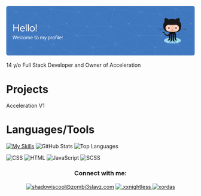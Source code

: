 
![Header](https://raw.githubusercontent.com/mdoryammilwalrus/mdoryammilwalrus/main/header.png)
           
  14 y/o Full Stack Developer and
Owner of Acceleration

# Projects

Acceleration V1 

# Languages/Tools

[![My Skills](https://skillicons.dev/icons?i=js,html,css,python,scss,react,replit,vscode,github,discord,bots,gmail,instagram,java)](https://skillicons.dev)
![GitHub Stats](https://github-readme-stats.vercel.app/api?username=xdevnightless&show_icons=true&title_color=red&bg_color=00000000&icon_color=red&hide_border=true&text_color=FF0000&card_width=350)
![Top Languages](https://github-readme-stats.vercel.app/api/top-langs/?username=xdevnightless&layout=compact&title_color=red&bg_color=00000000&icon_color=red&hide_border=true&text_color=FF00000&card_width=350)



![CSS](https://img.shields.io/badge/CSS-78%25-blue)
![HTML](https://img.shields.io/badge/HTML-22%25-orange)
![JavaScript](https://img.shields.io/badge/JavaScript-6%25-yellow)
![SCSS](https://img.shields.io/badge/SCSS-4%25-purple)


<h3 align="center">Connect with me:</h3>
<p align="center">
 <a href="mailto:shadowiscool@zombi3slayz.com
" target="blank"><img align="center" src="https://media.xordas.me/movie-river/email_icon.svg" alt="shadowiscool@zombi3slayz.com
" height="30" width="40" /></a>
<a href="https://discord.com/users/123456789012345678" target="blank">
  <img align="center" src="https://raw.githubusercontent.com/rahuldkjain/github-profile-readme-generator/master/src/images/icons/Social/discord.svg" alt=".xxnightless" height="30" width="40" />
</a>
<a href="https://www.youtube.com/@shadowycc" target="blank"><img align="center" src="https://raw.githubusercontent.com/rahuldkjain/github-profile-readme-generator/master/src/images/icons/Social/youtube.svg" alt="xordas" height="30" width="40" /></a>
</p><br>





    

















<!---
xdevnightless/xdevnightless is a ✨ special ✨ repository because its `README.md` (this file) appears on your GitHub profile.
You can click the Preview link to take a look at your changes.
--->
